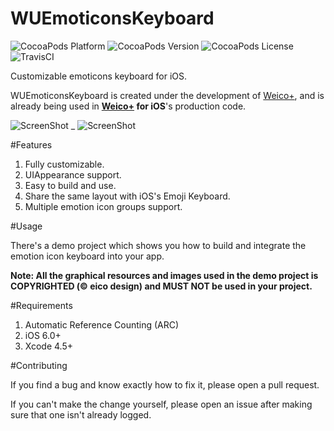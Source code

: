WUEmoticonsKeyboard
===================

![CocoaPods Platform](https://img.shields.io/cocoapods/p/WUEmoticonsKeyboard.svg?style=flat-square)
![CocoaPods Version](https://img.shields.io/cocoapods/v/WUEmoticonsKeyboard.svg?style=flat-square)
![CocoaPods License](https://img.shields.io/cocoapods/l/WUEmoticonsKeyboard.svg?style=flat-square)
![TravisCI](https://api.travis-ci.org/YuAo/WUEmoticonsKeyboard.svg?branch=master)

Customizable emoticons keyboard for iOS.

WUEmoticonsKeyboard is created under the development of [Weico+](http://plus.weico.com), and is already being used in __[Weico+](http://plus.weico.com) for iOS__'s production code.

![ScreenShot](Screenshots/Screenshot1.png) _ ![ScreenShot](Screenshots/Screenshot2.png)

#Features

1. Fully customizable.
2. UIAppearance support.
3. Easy to build and use.
4. Share the same layout with iOS's Emoji Keyboard.
5. Multiple emotion icon groups support.

#Usage

There's a demo project which shows you how to build and integrate the emotion icon keyboard into your app.

__Note: All the graphical resources and images used in the demo project is COPYRIGHTED (© eico design) and MUST NOT be used in your project.__

#Requirements

1. Automatic Reference Counting (ARC)
2. iOS 6.0+
3. Xcode 4.5+

#Contributing

If you find a bug and know exactly how to fix it, please open a pull request.

If you can't make the change yourself, please open an issue after making sure that one isn't already logged.

